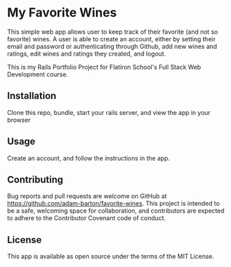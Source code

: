 # My Favorite Wines

This simple web app allows user to keep track of their favorite (and not so favorite) wines. A user is able to create an account, either by setting their email and password or authenticating through Github, add new wines and ratings, edit wines and ratings they created, and logout.  

This is my Rails Portfolio Project for Flatiron School's Full Stack Web Development course.

## Installation

Clone this repo, bundle, start your rails server, and view the app in your browser

## Usage

Create an account, and follow the instructions in the app.

    
## Contributing

Bug reports and pull requests are welcome on GitHub at https://github.com/adam-barton/favorite-wines. This project is intended to be a safe, welcoming space for collaboration, and contributors are expected to adhere to the Contributor Covenant code of conduct.

## License

This app is available as open source under the terms of the MIT License.
